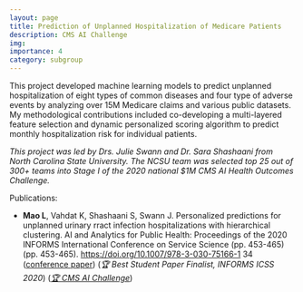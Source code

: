 ```yaml
---
layout: page
title: Prediction of Unplanned Hospitalization of Medicare Patients
description: CMS AI Challenge
img: 
importance: 4
category: subgroup
---
```


This project developed machine learning models to predict unplanned hospitalization of eight types of common diseases and four type of adverse events by analyzing over 15M Medicare claims and various public datasets. My methodological contributions included co-developing a multi-layered feature selection and dynamic personalized scoring algorithm to predict monthly hospitalization risk for individual patients. 

*This project was led by Drs. Julie Swann and Dr. Sara Shashaani from North Carolina State University. The NCSU team was selected top 25 out of 300+ teams into Stage I of the 2020 national \$1M CMS AI Health Outcomes Challenge.*

Publications:
- **Mao L**, Vahdat K, Shashaani S, Swann J. Personalized predictions for unplanned urinary rract infection hospitalizations with hierarchical clustering. AI and Analytics for Public Health: Proceedings of the 2020 INFORMS International Conference on Service Science (pp. 453-465) (pp. 453-465). https://doi.org/10.1007/978-3-030-75166-1 34 ([conference paper](https://link.springer.com/chapter/10.1007/978-3-030-75166-1_34)) (*🏆 Best Student Paper Finalist, INFORMS ICSS 2020*) ([*🏆 CMS AI Challenge*](https://www.cms.gov/priorities/innovation/innovation-models/artificial-intelligence-health-outcomes-challenge))

